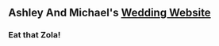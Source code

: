 
## Ashley And Michael's [Wedding Website](https://loweas.github.io/michaelandashleytieknots/)
### Eat that Zola!
